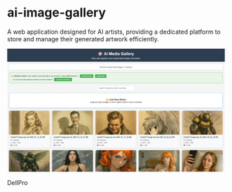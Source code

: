 # ai-image-gallery

A web application designed for AI artists, providing a dedicated platform to store and manage their generated artwork efficiently.

![Screenshot of My Awesome App](github_assets/gallery.png)

DellPro 






